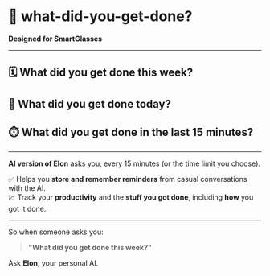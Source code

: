 # 🧠 what-did-you-get-done?

**Designed for SmartGlasses**

---

## 🗓️ What did you get done this week?

## 📅 What did you get done today?

## ⏱️ What did you get done in the last 15 minutes?

---

**AI version of Elon** asks you, every 15 minutes (or the time limit you choose).

✅ Helps you **store and remember reminders** from casual conversations with the AI.  
📈 Track your **productivity** and the **stuff you got done**, including **how** you got it done.

---

So when someone asks you:

> **"What did you get done this week?"**

Ask **Elon**, your personal AI.
